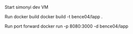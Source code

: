 Start simonyi dev VM

Run docker build
docker build -t bence04/lapp .

Run port forward
docker run -p 8080:3000 -d bence04/lapp